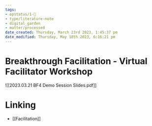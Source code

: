 ```yaml
---
tags: 
- epstatus/1-🌱
- type/literature-note
- digital_garden
- matter/processed
date_created: Thursday, March 23rd 2023, 1:45:37 pm
date_modified: Thursday, May 18th 2023, 6:16:21 pm
---
```

# Breakthrough Facilitation - Virtual Facilitator Workshop

![[2023.03.21 BF4 Demo Session Slides.pdf]]

# Linking
+ [[Facilitation]]

